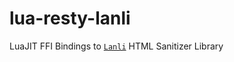 # lua-resty-lanli
LuaJIT FFI Bindings to [`Lanli`](https://github.com/hoedown/lanli) HTML Sanitizer Library 
